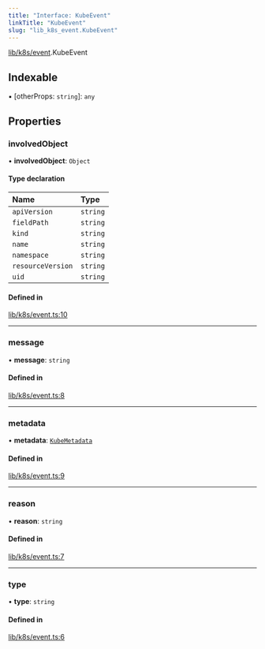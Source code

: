 ```yaml
---
title: "Interface: KubeEvent"
linkTitle: "KubeEvent"
slug: "lib_k8s_event.KubeEvent"
---
```


[lib/k8s/event](../modules/lib_k8s_event.md).KubeEvent

## Indexable

▪ [otherProps: `string`]: `any`

## Properties

### involvedObject

• **involvedObject**: `Object`

#### Type declaration

| Name | Type |
| :------ | :------ |
| `apiVersion` | `string` |
| `fieldPath` | `string` |
| `kind` | `string` |
| `name` | `string` |
| `namespace` | `string` |
| `resourceVersion` | `string` |
| `uid` | `string` |

#### Defined in

[lib/k8s/event.ts:10](https://github.com/kinvolk/headlamp/blob/2fb68817/frontend/src/lib/k8s/event.ts#L10)

___

### message

• **message**: `string`

#### Defined in

[lib/k8s/event.ts:8](https://github.com/kinvolk/headlamp/blob/2fb68817/frontend/src/lib/k8s/event.ts#L8)

___

### metadata

• **metadata**: [`KubeMetadata`](lib_k8s_cluster.KubeMetadata.md)

#### Defined in

[lib/k8s/event.ts:9](https://github.com/kinvolk/headlamp/blob/2fb68817/frontend/src/lib/k8s/event.ts#L9)

___

### reason

• **reason**: `string`

#### Defined in

[lib/k8s/event.ts:7](https://github.com/kinvolk/headlamp/blob/2fb68817/frontend/src/lib/k8s/event.ts#L7)

___

### type

• **type**: `string`

#### Defined in

[lib/k8s/event.ts:6](https://github.com/kinvolk/headlamp/blob/2fb68817/frontend/src/lib/k8s/event.ts#L6)
